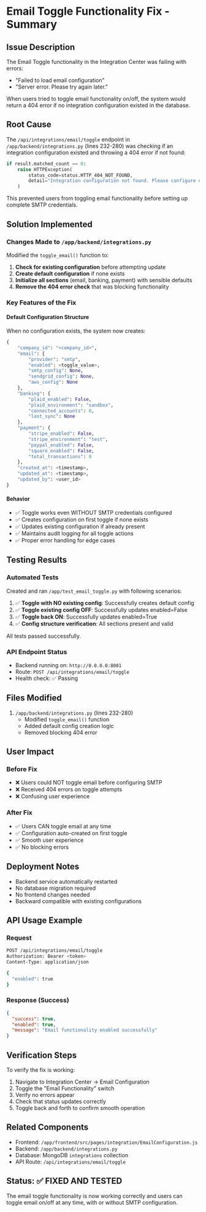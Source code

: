 # Email Toggle Functionality Fix - Summary

## Issue Description
The Email Toggle functionality in the Integration Center was failing with errors:
- "Failed to load email configuration"
- "Server error. Please try again later."

When users tried to toggle email functionality on/off, the system would return a 404 error if no integration configuration existed in the database.

## Root Cause
The `/api/integrations/email/toggle` endpoint in `/app/backend/integrations.py` (lines 232-280) was checking if an integration configuration existed and throwing a 404 error if not found:

```python
if result.matched_count == 0:
    raise HTTPException(
        status_code=status.HTTP_404_NOT_FOUND,
        detail="Integration configuration not found. Please configure email settings first."
    )
```

This prevented users from toggling email functionality before setting up complete SMTP credentials.

## Solution Implemented

### Changes Made to `/app/backend/integrations.py`

Modified the `toggle_email()` function to:

1. **Check for existing configuration** before attempting update
2. **Create default configuration** if none exists
3. **Initialize all sections** (email, banking, payment) with sensible defaults
4. **Remove the 404 error check** that was blocking functionality

### Key Features of the Fix

#### Default Configuration Structure
When no configuration exists, the system now creates:

```python
{
    "company_id": "<company_id>",
    "email": {
        "provider": "smtp",
        "enabled": <toggle_value>,
        "smtp_config": None,
        "sendgrid_config": None,
        "aws_config": None
    },
    "banking": {
        "plaid_enabled": False,
        "plaid_environment": "sandbox",
        "connected_accounts": 0,
        "last_sync": None
    },
    "payment": {
        "stripe_enabled": False,
        "stripe_environment": "test",
        "paypal_enabled": False,
        "square_enabled": False,
        "total_transactions": 0
    },
    "created_at": <timestamp>,
    "updated_at": <timestamp>,
    "updated_by": <user_id>
}
```

#### Behavior
- ✅ Toggle works even WITHOUT SMTP credentials configured
- ✅ Creates configuration on first toggle if none exists
- ✅ Updates existing configuration if already present
- ✅ Maintains audit logging for all toggle actions
- ✅ Proper error handling for edge cases

## Testing Results

### Automated Tests
Created and ran `/app/test_email_toggle.py` with following scenarios:

1. ✅ **Toggle with NO existing config**: Successfully creates default config
2. ✅ **Toggle existing config OFF**: Successfully updates enabled=False
3. ✅ **Toggle back ON**: Successfully updates enabled=True
4. ✅ **Config structure verification**: All sections present and valid

All tests passed successfully.

### API Endpoint Status
- Backend running on: `http://0.0.0.0:8001`
- Route: `POST /api/integrations/email/toggle`
- Health check: ✅ Passing

## Files Modified

1. `/app/backend/integrations.py` (lines 232-280)
   - Modified `toggle_email()` function
   - Added default config creation logic
   - Removed blocking 404 error

## User Impact

### Before Fix
- ❌ Users could NOT toggle email before configuring SMTP
- ❌ Received 404 errors on toggle attempts
- ❌ Confusing user experience

### After Fix
- ✅ Users CAN toggle email at any time
- ✅ Configuration auto-created on first toggle
- ✅ Smooth user experience
- ✅ No blocking errors

## Deployment Notes

- Backend service automatically restarted
- No database migration required
- No frontend changes needed
- Backward compatible with existing configurations

## API Usage Example

### Request
```bash
POST /api/integrations/email/toggle
Authorization: Bearer <token>
Content-Type: application/json

{
  "enabled": true
}
```

### Response (Success)
```json
{
  "success": true,
  "enabled": true,
  "message": "Email functionality enabled successfully"
}
```

## Verification Steps

To verify the fix is working:

1. Navigate to Integration Center → Email Configuration
2. Toggle the "Email Functionality" switch
3. Verify no errors appear
4. Check that status updates correctly
5. Toggle back and forth to confirm smooth operation

## Related Components

- Frontend: `/app/frontend/src/pages/integration/EmailConfiguration.js`
- Backend: `/app/backend/integrations.py`
- Database: MongoDB `integrations` collection
- API Route: `/api/integrations/email/toggle`

## Status: ✅ FIXED AND TESTED

The email toggle functionality is now working correctly and users can toggle email on/off at any time, with or without SMTP configuration.
